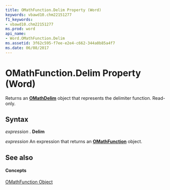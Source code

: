 ```yaml
---
title: OMathFunction.Delim Property (Word)
keywords: vbawd10.chm22151277
f1_keywords:
- vbawd10.chm22151277
ms.prod: word
api_name:
- Word.OMathFunction.Delim
ms.assetid: 3f62c595-f7ee-e2e4-c662-344a0b85a4f7
ms.date: 06/08/2017
---
```



# OMathFunction.Delim Property (Word)

Returns an  **[OMathDelim](Word.OMathDelim.md)** object that represents the delimiter function. Read-only.


## Syntax

 _expression_ . **Delim**

 _expression_ An expression that returns an **[OMathFunction](Word.OMathFunction.md)** object.


## See also


#### Concepts


[OMathFunction Object](Word.OMathFunction.md)

